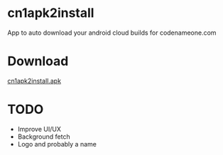 # cn1apk2install
App to auto download your android cloud builds for codenameone.com

# Download
[cn1apk2install.apk](https://github.com/ahmedengu/cn1apk2install/raw/master/cn1apk2install.apk)


# TODO

* Improve UI/UX
* Background fetch 
* Logo and probably a name 
